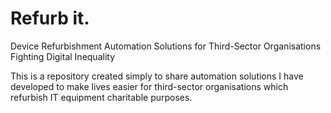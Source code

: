 # Refurb it.
Device Refurbishment Automation Solutions for Third-Sector Organisations Fighting Digital Inequality

This is a repository created simply to share automation solutions I have developed to make lives easier for third-sector organisations which refurbish IT equipment charitable purposes.
